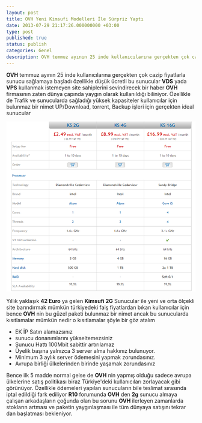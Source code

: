 ```yaml
---
layout: post
title: OVH Yeni Kimsufi Modelleri İle Sürpriz Yaptı
date: 2013-07-29 21:17:26.000000000 +03:00
type: post
published: true
status: publish
categories: Genel
description: OVH temmuz ayının 25 inde kullanıcılarına gerçekten çok cazip fiyatlarla sunucu sağlamaya başladı özellikle düşük ücretli bu sunucular VDS yada
---
```


**OVH** temmuz ayının 25 inde kullanıcılarına gerçekten çok cazip fiyatlarla sunucu sağlamaya başladı özellikle düşük ücretli bu sunucular **VDS** yada **VPS** kullanmak istemeyen site sahiplerini sevindirecek bir haber **OVH** firmasının zaten dünya çapında yaygın olarak kullanıldığı biliniyor. Özellikle de Trafik ve sunucularda sağladığı yüksek kapasiteler kullanıcılar için bulunmaz bir nimet UP/Download, torrent, Backup işleri için gerçekten ideal sunucular

![kimsufi yeni paketleri](/assets/kimksufi2gplansandmore1.png)

Yıllık yaklaşık **42 Euro** ya gelen **Kimsufi 2G** Sunucular ile yeni ve orta ölçekli site barındırmak mümkün türkiyedeki faiş fiyatlardan bıkan kullanıcılar için bence **OVH** nin bu güzel paketi bulunmaz bir nimet ancak bu sunucularda kısıtlamalar mümkün nedir o kısıtlamalar şöyle bir göz atalım

- EK İP Satın alamazsınız
- sunucu donanımlarını yükseltemezsiniz
- Sunucu Hattı 100Mbit sabittir artırılamaz
- Üyelik başına yalnızca 3 server alma hakkınız bulunuyor.
- Minimum 3 aylık server ödemesini yapmak zorundasınız.
- Avrupa birliği ülkelerinden birinde yaşamak zorundasınız

Bence ilk 5 madde normal gelse de **OVH** nin yapmış olduğu sadece avrupa ülkelerine satış politikası biraz Türkiye'deki kullanıcıları zorlayacak gibi görünüyor. Özellikle ödemeleri yapılan sunucuların bile teslimat sırasında iptal edildiği fark ediliyor **R10** forumunda **OVH** den **2g** sunucu almaya çalışan arkadaşların çoğunda olan bu sorunu **OVH** ilerleyen zamanlarda stokların artması ve paketin yaygınlaşması ile tüm dünyaya satışını tekrar dan başlatması bekleniyor.
